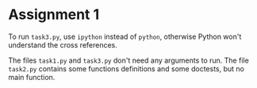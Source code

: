# Assignment 1 

To run `task3.py`, use `ipython` instead of `python`,
otherwise Python won't understand the cross references.

The files `task1.py` and `task3.py` don't need any arguments to run.
The file `task2.py` contains some functions definitions and
some doctests, but no main function.